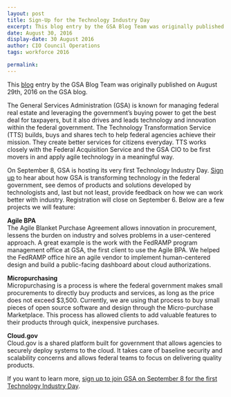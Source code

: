 ```yaml
---
layout: post
title: Sign-Up for the Technology Industry Day
excerpt: This blog entry by the GSA Blog Team was originally published on August 29th, 2016 on the GSA blog. The General Services Administration (GSA) is known for managing federal real estate and leveraging the government’s buying power to get the best deal for taxpayers, but it also drives and leads technology and innovation within the federal government.
date: August 30, 2016
display-date: 30 August 2016
author: CIO Council Operations
tags: workforce 2016

permalink: 
---
```

This [blog](https://gsablogs.gsa.gov/gsablog/2016/08/29/sign-up-for-the-technology-industry-day/) entry by the GSA Blog Team was originally published on August 29th, 2016 on the GSA blog.

The General Services Administration (GSA) is known for managing federal real estate and leveraging the government’s buying power to get the best deal for taxpayers, but it also drives and leads technology and innovation within the federal government. The Technology Transformation Service (TTS) builds, buys and shares tech to help federal agencies achieve their mission. They create better services for citizens everyday. TTS works closely with the Federal Acquisition Service and the GSA CIO to be first movers in and apply agile technology in a meaningful way.

On September 8, GSA is hosting its very first Technology Industry Day. [Sign up](https://www.eventbrite.com/e/gsa-technology-industry-day-registration-27199447279) to hear about how GSA is transforming technology in the federal government, see demos of products and solutions developed by technologists and, last but not least, provide feedback on how we can work better with industry. Registration will close on September 6. Below are a few projects we will feature:

**Agile BPA**  
The Agile Blanket Purchase Agreement allows innovation in procurement, lessens the burden on industry and solves problems in a user-centered approach. A great example is the work with the FedRAMP program management office at GSA, the first client to use the Agile BPA. We helped the FedRAMP office hire an agile vendor to implement human-centered design and build a public-facing dashboard about cloud authorizations.

**Micropurchasing**  
Micropurchasing is a process is where the federal government makes small procurements to directly buy products and services, as long as the price does not exceed $3,500. Currently, we are using that process to buy small pieces of open source software and design through the Micro-purchase Marketplace. This process has allowed clients to add valuable features to their products through quick, inexpensive purchases.

**Cloud.gov**  
Cloud.gov is a shared platform built for government that allows agencies to securely deploy systems to the cloud. It takes care of baseline security and scalability concerns and allows federal teams to focus on delivering quality products.

If you want to learn more, [sign up to join GSA on September 8 for the first Technology Industry Day](https://www.eventbrite.com/e/gsa-technology-industry-day-registration-27199447279).
